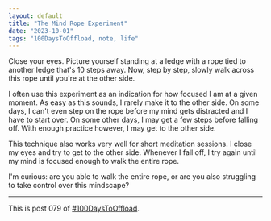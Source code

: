 ```yaml
---
layout: default
title: "The Mind Rope Experiment"
date: "2023-10-01"
tags: "100DaysToOffload, note, life"
---
```


Close your eyes. Picture yourself standing at a ledge with a rope tied to another ledge that's 10 steps away. Now, step by step, slowly walk across this rope until you're at the other side.

I often use this experiment as an indication for how focused I am at a given moment. As easy as this sounds, I rarely make it to the other side. On some days, I can't even step on the rope before my mind gets distracted and I have to start over. On some other days, I may get a few steps before falling off. With enough practice however, I may get to the other side.

This technique also works very well for short meditation sessions. I close my eyes and try to get to the other side. Whenever I fall off, I try again until my mind is focused enough to walk the entire rope.

I'm curious: are you able to walk the entire rope, or are you also struggling to take control over this mindscape?

---

This is post 079 of [#100DaysToOffload](https://100daystooffload.com/).

